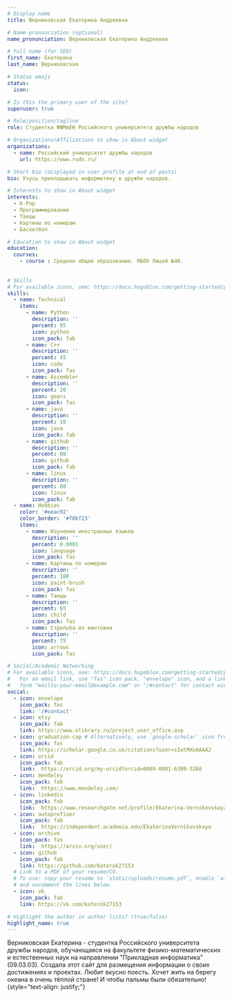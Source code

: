 ```yaml
---
# Display name
title: Верниковская Екатерина Андреевна

# Name pronunciation (optional)
name_pronunciation: Верниковская Екатерина Андреевна

# Full name (for SEO)
first_name: Екатерина
last_name: Верниковская

# Status emoji
status:
  icon:

# Is this the primary user of the site?
superuser: true

# Role/position/tagline
role: Студентка ФФМиЕН Российского университета дружбы народов

# Organizations/Affiliations to show in About widget
organizations:
  - name: Российский университет дружбы народов
    url: https://www.rudn.ru/

# Short bio (displayed in user profile at end of posts)
bio: Учусь прикладывать информатику в дружбе народов.

# Interests to show in About widget
interests:
  - K-Pop
  - Программирование
  - Танцы
  - Картины по номерам
  - Баскетбол

# Education to show in About widget
education:
  courses:
    - course : Среднее общее образование. МБОУ Лицей №40.
    
    
# Skills
# For available icons, see: https://docs.hugoblox.com/getting-started/page-builder/#icons
skills:
  - name: Technical
    items:
      - name: Python
        description: ''
        percent: 95
        icon: python
        icon_pack: fab
      - name: C++
        description: ''
        percent: 45
        icon: code
        icon_pack: fas
      - name: Assembler
        description: ''
        percent: 20
        icon: gears
        icon_pack: fas
      - name: java
        description: ''
        percent: 10
        icon: java
        icon_pack: fab
      - name: github
        description: ''
        percent: 60
        icon: github
        icon_pack: fab
      - name: linux
        description: ''
        percent: 80
        icon: linux
        icon_pack: fab
  - name: Hobbies
    color: '#eeac02'
    color_border: '#f0bf23'
    items:
      - name: Изучение иностранных языков
        description: ''
        percent: 0.0001
        icon: language
        icon_pack: fas
      - name: Картины по номерам
        description: ''
        percent: 100
        icon: paint-brush
        icon_pack: fas
      - name: Танцы
        description: ''
        percent: 65
        icon: child
        icon_pack: fas
      - name: Стрельба из винтовки
        description: ''
        percent: 75
        icon: arrows
        icon_pack: fas

# Social/Academic Networking
# For available icons, see: https://docs.hugoblox.com/getting-started/page-builder/#icons
#   For an email link, use "fas" icon pack, "envelope" icon, and a link in the
#   form "mailto:your-email@example.com" or "/#contact" for contact widget.
social:
  - icon: envelope
    icon_pack: fas
    link: '/#contact'
  - icon: etsy
    icon_pack: fab
    link: https://www.elibrary.ru/project_user_office.asp
  - icon: graduation-cap # Alternatively, use `google-scholar` icon from `ai` icon pack
    icon_pack: fas
    link: https://scholar.google.co.uk/citations?user=sIwtMXoAAAAJ
  - icon: orcid
    icon_pack: fab
    link:  https://orcid.org/my-orcid?orcid=0009-0001-6309-5268
  - icon: mendeley
    icon_pack: fab
    link:  https://www.mendeley.com/
  - icon: linkedin
    icon_pack: fab
    link:  https://www.researchgate.net/profile/Ekaterina-Vernikovskaya
  - icon: autoprefixer
    icon_pack: fab
    link:  https://independent.academia.edu/EkaterinaVernikovskaya
  - icon: archive
    icon_pack: fas
    link:  https://arxiv.org/user/
  - icon: github
    icon_pack: fab
    link: https://github.com/Katerok27153
  # Link to a PDF of your resume/CV.
  # To use: copy your resume to `static/uploads/resume.pdf`, enable `ai` icons in `params.yaml`,
  # and uncomment the lines below.
  - icon: vk
    icon_pack: fab
    link: https://vk.com/katerok27153

# Highlight the author in author lists? (true/false)
highlight_name: true
---
```


Верниковская Екатерина - студентка Российского университета дружбы народов, обучающаяся на факультете физико-математических и естественных наук на направлении "Прикладная информатика" (09.03.03). Создала этот сайт для размещения информации о своих достижениях и проектах. Любит вкусно поесть. Хочет жить на берегу океана в очень тёплой стране! И чтобы пальмы были обязательно!
{style="text-align: justify;"}
